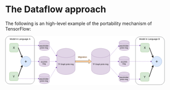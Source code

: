# The Dataflow approach

The following is an high-level example of the portability mechanism of TensorFlow:

![graph](model_portability_lanuages.png)